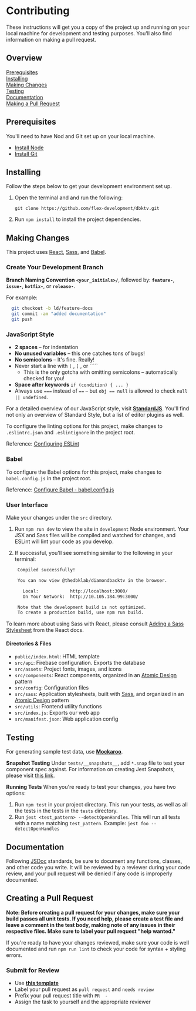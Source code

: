 # Contributing

These instructions will get you a copy of the project up and running on your
local machine for development and testing purposes. You'll also find information
on making a pull request.

## Overview

[Prerequisites](#prerequisites)  
[Installing](#installing)  
[Making Changes](#making-changes)  
[Testing](#testing)  
[Documentation](#documentation)  
[Making a Pull Request](#making-a-pull-request)  

## Prerequisites

You'll need to have Nod and Git set up on your local machine.

- [Install Node](https://nodejs.org/en/download/)
- [Install Git](https://git-scm.com/downloads)

## Installing

Follow the steps below to get your development environment set up.

1. Open the terminal and and run the following:

    `git clone https://github.com/flex-development/dbktv.git`

2. Run `npm install` to install the project dependencies.

## Making Changes

This project uses [React][2], [Sass][3], and [Babel][4].

### Create Your Development Branch

**Branch Naming Convention**
**`<your_initials>/`**, followed by: **`feature-`**, **`issue-`**, **`hotfix-`**, or **`release-`**.

For example:

```bash
  git checkout -b ld/feature-docs
  git commit -am "added documentation"
  git push
```

### JavaScript Style

- **2 spaces** – for indentation
- **No unused variables** – this one catches tons of bugs!
- **No semicolons** – It's fine. Really!
- Never start a line with `(` , `[` , or `````
  - This is the only gotcha with omitting semicolons – automatically checked for you!
- **Space after keywords** `if (condition) { ... }`
- Always use `===` instead of `==` – but `obj == null` is allowed to check `null || undefined`.

For a detailed overview of our JavaScript style, visit [**StandardJS**][5].
You'll find not only an overview of Standard Style, but a list of editor plugins
as well.

To configure the linting options for this project, make changes to
`.eslintrc.json` and `.eslintignore` in the project root.

Reference: [Configuring ESLint](https://eslint.org/docs/user-guide/configuring)

### Babel

To configure the Babel options for this project, make changes to
`babel.config.js` in the project root.

Reference: [Configure Babel - babel.config.js](https://babeljs.io/docs/en/configuration#babelconfigjs)

### User Interface

Make your changes under the `src` directory.

1. Run `npm run dev` to view the site in `development` Node environment. Your
   JSX and Sass files will be compiled and watched for changes, and ESLint will
   lint your code as you develop.
2. If successful, you'll see something similar to the following in your terminal:

   ```bash
    Compiled successfully!

    You can now view @thedbklab/diamondbacktv in the browser.

      Local:            http://localhost:3000/
      On Your Network:  http://10.105.184.99:3000/

    Note that the development build is not optimized.
    To create a production build, use npm run build.
   ```

To learn more about using Sass with React, please consult [Adding a Sass Stylesheet](https://create-react-app.dev/docs/adding-a-sass-stylesheet) from the React docs.

#### Directories & Files

- `public/index.html`: HTML template
- `src/api`: Firebase configuration. Exports the database
- `src/assets`: Project fonts, images, and icons
- `src/components`: React components, organized in an [Atomic Design][6] pattern
- `src/config`: Configuration files
- `src/sass`: Application stylesheets, built with [Sass][3], and organized in an [Atomic Design][6] pattern
- `src/utils`: Frontend utility functions
- `src/index.js`: Exports our web app
- `src/manifest.json`: Web application config

## Testing

For generating sample test data, use [**Mockaroo**][7].

**Snapshot Testing**
Under `tests/__snapshots__`, add `*.snap` file to test your component spec
against. For information on creating Jest Snapshots, please visit [this link][8].

**Running Tests**
When you're ready to test your changes, you have two options:

1. Run `npm test` in your project directory. This run your tests, as well as all
   the tests in the tests in the `tests` directory.
2. Run `jest <test_pattern> --detectOpenHandles`. This will run all tests with a
   name matching `test_pattern`. Example: `jest foo --detectOpenHandles`

## Documentation

Following [JSDoc][9] standards, be sure to document any
functions, classes, and other code you write. It will be reviewed by a reviewer
during your code review, and your pull request will be denied if any code is
improperly documented.

## Creating a Pull Request

**Note: Before creating a pull request for your changes, make sure your build
passes all unit tests. If you need help, please create a test file and leave a
comment in the test body, making note of any issues in their respective files.
Make sure to label your pull request "help wanted."**

If you're ready to have your changes reviewed, make sure your code is well
documented and run `npm run lint` to check your code for syntax + styling errors.

### Submit for Review

- Use [**this template**][10]
- Label your pull request as `pull request` and `needs review`
- Prefix your pull request title with `PR  -`
- Assign the task to yourself and the appropriate reviewer

[1]: https://firebase.google.com/
[2]: https://reactjs.org/
[3]: https://sass-lang.com/
[4]: https://babeljs.io/docs/en/#jsx-and-react
[5]: https://standardjs.com
[6]: http://atomicdesign.bradfrost.com/chapter-2/
[7]: https://mockaroo.com/
[8]: https://jestjs.io/docs/en/snapshot-testing
[9]: https://jsdoc.app/
[10]: ./pull_request_template.md
